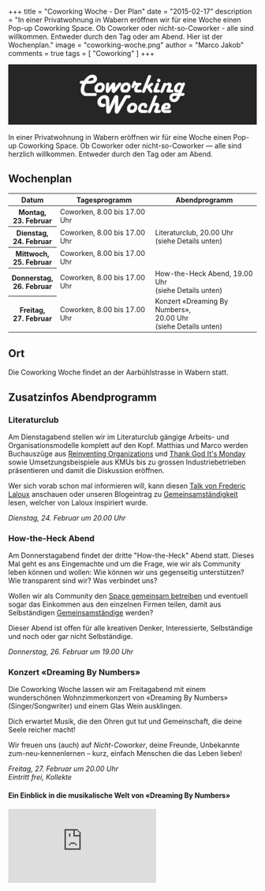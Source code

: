 +++
title = "Coworking Woche - Der Plan"
date = "2015-02-17"
description = "In einer Privatwohnung in Wabern eröffnen wir für eine Woche einen Pop-up Coworking Space. Ob Coworker oder nicht-so-Coworker - alle sind willkommen. Entweder durch den Tag oder am Abend. Hier ist der Wochenplan."
image = "coworking-woche.png"
author = "Marco Jakob"
comments = true
tags = [ "Coworking" ]
+++

![Coworking Woche](coworking-woche-slim.png)

<div class="lead">
In einer Privatwohnung in Wabern eröffnen wir für eine Woche einen Pop-up Coworking Space. Ob Coworker oder nicht-so-Coworker &mdash; alle sind herzlich willkommen. Entweder durch den Tag oder am Abend.
</div>


## Wochenplan

<table class="table table-striped">
  <thead>
    <tr>
      <th>Datum</th>
      <th>Tagesprogramm</th>
      <th>Abendprogramm</th>
    </tr>
  </thead>
  <tbody>
    <tr>
    <th scope="row">Montag, <br><span style="white-space: nowrap;">23. Februar</span></th>
      <td>Coworken, 8.00 bis 17.00 Uhr</td>
      <td></td>
    </tr>
    <tr>
    <th scope="row">Dienstag, <br><span style="white-space: nowrap;">24. Februar</span></th>
      <td>Coworken, 8.00 bis 17.00 Uhr</td>
      <td>Literaturclub, 20.00 Uhr<br>(siehe Details unten)</td>
    </tr>
    <tr>
    <th scope="row">Mittwoch, <br><span style="white-space: nowrap;">25. Februar</span></th>
      <td>Coworken, 8.00 bis 17.00 Uhr</td>
      <td></td>
    </tr>
    <tr>
    <th scope="row">Donnerstag, <br><span style="white-space: nowrap;">26. Februar</span></th>
      <td>Coworken, 8.00 bis 17.00 Uhr</td>
      <td>How-the-Heck Abend, 19.00 Uhr <br>(siehe Details unten)</td>
    </tr>
    <tr>
    <th scope="row">Freitag, <br><span style="white-space: nowrap;">27. Februar</span></th>
      <td>Coworken, 8.00 bis 17.00 Uhr</td>
      <td>Konzert «Dreaming By Numbers», <br>20.00 Uhr<br>(siehe Details unten)</td>
    </tr>
  </tbody>
</table>


## Ort

Die Coworking Woche findet an der Aarbühlstrasse in Wabern statt.


## Zusatzinfos Abendprogramm

### Literaturclub

Am Dienstagabend stellen wir im Literaturclub gängige Arbeits- und Organisationsmodelle komplett auf den Kopf. Matthias und Marco werden Buchauszüge aus [Reinventing Organizations](http://www.reinventingorganizations.com/) und [Thank God It's Monday](http://ullstein.de/thankgoditsmonday/) sowie Umsetzungsbeispiele aus KMUs bis zu grossen Industriebetrieben präsentieren und damit die Diskussion eröffnen.

Wer sich vorab schon mal informieren will, kann diesen [Talk von Frederic Laloux](https://www.youtube.com/watch?v=gcS04BI2sbk) anschauen oder unseren Blogeintrag zu [Gemeinsamständigkeit](/blog/gemeinsamstaendigkeit/) lesen, welcher von Laloux inspiriert wurde.

*Dienstag, 24. Februar um 20.00 Uhr*   


### How-the-Heck Abend

Am Donnerstagabend findet der dritte "How-the-Heck" Abend statt. Dieses Mal geht es ans Eingemachte und um die Frage, wie wir als Community leben können und wollen: Wie können wir uns gegenseitig unterstützen? Wie transparent sind wir? Was verbindet uns?

Wollen wir als Community den [Space gemeinsam betreiben](/blog/coworking-space-zusammen-betreiben/) und eventuell sogar das Einkommen aus den einzelnen Firmen teilen, damit aus Selbständigen [Gemeinsamständige](/blog/gemeinsamstaendigkeit/) werden?

Dieser Abend ist offen für alle kreativen Denker, Interessierte, Selbständige und noch oder gar nicht Selbständige.

*Donnerstag, 26. Februar um 19.00 Uhr*   


### Konzert «Dreaming By Numbers»

Die Coworking Woche lassen wir am Freitagabend mit einem wunderschönen Wohnzimmerkonzert von «Dreaming By Numbers» (Singer/Songwriter) und einem Glas Wein ausklingen. 

Dich erwartet Musik, die den Ohren gut tut und Gemeinschaft, die deine Seele reicher macht!

Wir freuen uns (auch) auf *Nicht-Coworker*, deine Freunde, Unbekannte zum-neu-kennenlernen &ndash; kurz, einfach Menschen die das Leben lieben! 

*Freitag, 27. Februar um 20.00 Uhr*   
*Eintritt frei, Kollekte*


#### Ein Einblick in die musikalische Welt von «Dreaming By Numbers»

<div class="embed-responsive embed-responsive-16by9">
  <iframe class="embed-responsive-item" src="https://www.youtube.com/embed/iObDdtiH1wU?rel=0" frameborder="0" allowfullscreen></iframe>
</div>
